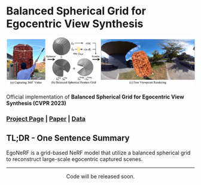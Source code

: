 # Balanced Spherical Grid for Egocentric View Synthesis
<div style="text-align:center">
<img src="assets/teaser_lowres.jpg" alt="teaser image"/>
</div>
<br/>
Official implementation of <b>Balanced Spherical Grid for Egocentric View Synthesis (CVPR 2023)</b>

### [Project Page](https://changwoon.info/publications/EgoNeRF) | [Paper](https://arxiv.org/abs/2303.12408) | [Data](https://drive.google.com/drive/folders/1kqLAATjSSDwfLHI5O7RTfM9NOUi7PvcK)

## TL;DR - One Sentence Summary 
EgoNeRF is a grid-based NeRF model that utilize a balanced spherical grid to reconstruct large-scale egocentric captured scenes. 
___

<p align="center">Code will be released soon.</p>

<!--
## Installation 
### Environment Setup
We tested our code on Ubuntu 20.04 with RTX 3090 GPU. With proper version of CUDA toolkit, it would work on other environments.
```
git clone https://github.com/changwoonchoi/EgoNeRF.git
cd EgoNeRF
chmod +x install.sh
sh install.sh
```
### Dataset

## Training EgoNeRF
To train EgoNeRF, run the scripts below.
```
python train.py --config configs/
```
-->

